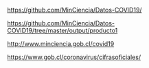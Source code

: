 https://github.com/MinCiencia/Datos-COVID19/

https://github.com/MinCiencia/Datos-COVID19/tree/master/output/producto1


http://www.minciencia.gob.cl/covid19


https://www.gob.cl/coronavirus/cifrasoficiales/